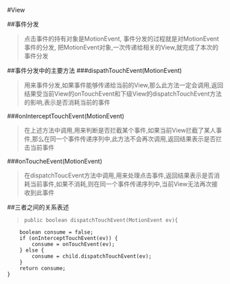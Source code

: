 #View

##事件分发
> 点击事件的持有对象是MotionEvent, 事件分发的过程就是对MotionEvent事件的分发, 把MotionEvent对象,一次传递给相关的View,就完成了本次的事件分发

##事件分发中的主要方法
###dispathTouchEvent(MotionEvent)
> 用来事件分发,如果事件能够传递给当前的View,那么此方法一定会调用,返回结果受当前View的onTouchEvent和下级View的dispatchTouchEvent方法的影响,表示是否消耗当前的事件

###onInterceptTouchEvent(MotionEvent)
> 在上述方法中调用,用来判断是否拦截某个事件,如果当前View拦截了某人事件,那么在同一个事件传递序列中,此方法不会再次调用,返回结果表示是否拦击当前事件

###onToucheEvent(MotionEvent)
> 在dispatchToucEvent方法中调用,用来处理点击事件,返回结果表示是否消耗当前事件,如果不消耗,则在同一个事件传递序列中,当前View无法再次接收到此事件

##三者之间的关系表述
>     public boolean dispatchTouchEvent(MotionEvent ev){
		boolean consume = false;
		if (onInterceptTouchEvent(ev)) {
			consume = onTouchEvent(ev); 
		} else {
			consume = child.dispatchTouchEvent(ev);
		}
		return consume;
	}
    

